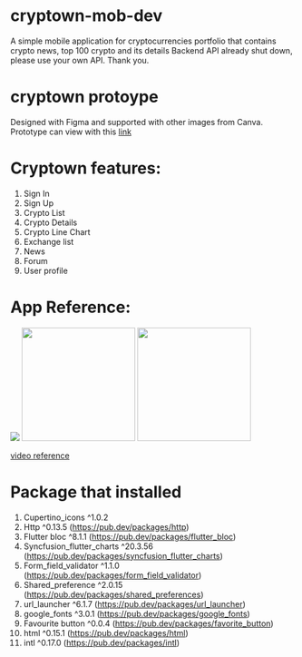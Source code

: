 # cryptown-mob-dev
 A simple mobile application for cryptocurrencies portfolio that contains crypto news, top 100 crypto and its details
  Backend API already shut down, please use your own API. Thank you.
  
# cryptown protoype
Designed with Figma and supported with other images from Canva. Prototype can view with this [link](https://www.figma.com/proto/vVqxvxgBbRy7vFGHYIPtVH/Cryptown(web%26mobile)?type=design&node-id=490-685&t=Ncyzh4QgHerYL1Oh-1&scaling=scale-down&page-id=325%3A44&starting-point-node-id=490%3A685&show-proto-sidebar=1&mode=design)

# Cryptown features:
 1. Sign In
 2. Sign Up
 3. Crypto List
 4. Crypto Details
 5. Crypto Line Chart
 6. Exchange list
 7. News
 8. Forum
 9. User profile
 
# App Reference:
 <img src="https://user-images.githubusercontent.com/108507098/205570878-752d512b-22b6-4fb8-9781-7aa5c0ddbf92.png" >
 <img src ="https://user-images.githubusercontent.com/108507098/205577933-9b6e0184-5aaa-45e2-a7f3-8ca9051f4be1.jpg" width="200">
 <img src = "https://user-images.githubusercontent.com/108507098/205577841-9ac6bdce-165f-4d15-b42c-e8c6d9f76ce1.jpg" width="200">


[video reference](https://github.com/Vern404/cryptown-mob-dev/blob/main/assets/reference/demo%20video.mp4)


# Package that installed 
1. Cupertino_icons ^1.0.2
2. Http ^0.13.5 (https://pub.dev/packages/http)
3. Flutter bloc ^8.1.1 (https://pub.dev/packages/flutter_bloc)
4. Syncfusion_flutter_charts ^20.3.56 (https://pub.dev/packages/syncfusion_flutter_charts)
5. Form_field_validator ^1.1.0 (https://pub.dev/packages/form_field_validator)
6. Shared_preference ^2.0.15 (https://pub.dev/packages/shared_preferences)
7. url_launcher ^6.1.7 (https://pub.dev/packages/url_launcher)
8. google_fonts ^3.0.1 (https://pub.dev/packages/google_fonts)
9. Favourite button ^0.0.4 (https://pub.dev/packages/favorite_button)
10. html ^0.15.1 (https://pub.dev/packages/html)
11. intl ^0.17.0 (https://pub.dev/packages/intl)

